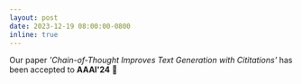 ```yaml
---
layout: post
date: 2023-12-19 08:00:00-0800
inline: true
---
```


Our paper *'Chain-of-Thought Improves Text Generation with Cititations'* has been accepted to **AAAI'24** 🎉
